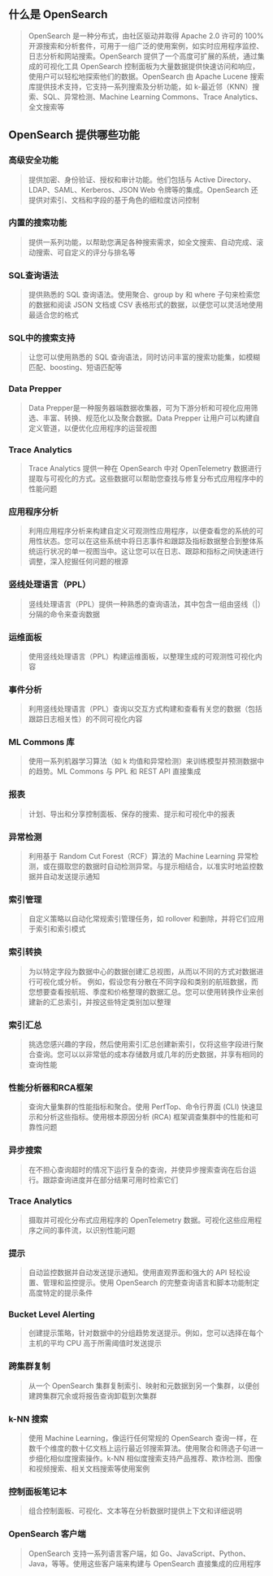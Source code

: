 ## 什么是 OpenSearch
> OpenSearch 是一种分布式，由社区驱动并取得 Apache 2.0 许可的 100% 开源搜索和分析套件，可用于一组广泛的使用案例，如实时应用程序监控、日志分析和网站搜索。OpenSearch 提供了一个高度可扩展的系统，通过集成的可视化工具 OpenSearch 控制面板为大量数据提供快速访问和响应，使用户可以轻松地探索他们的数据。OpenSearch 由 Apache Lucene 搜索库提供技术支持，它支持一系列搜索及分析功能，如 k-最近邻（KNN）搜索、SQL、异常检测、Machine Learning Commons、Trace Analytics、全文搜索等

## OpenSearch 提供哪些功能
### 高级安全功能
> 提供加密、身份验证、授权和审计功能。他们包括与 Active Directory、LDAP、SAML、Kerberos、JSON Web 令牌等的集成。OpenSearch 还提供对索引、文档和字段的基于角色的细粒度访问控制

### 内置的搜索功能
> 提供一系列功能，以帮助您满足各种搜索需求，如全文搜索、自动完成、滚动搜索、可自定义的评分与排名等

### SQL查询语法
> 提供熟悉的 SQL 查询语法。使用聚合、group by 和 where 子句来检索您的数据和阅读 JSON 文档或 CSV 表格形式的数据，以便您可以灵活地使用最适合您的格式

### SQL中的搜索支持
> 让您可以使用熟悉的 SQL 查询语法，同时访问丰富的搜索功能集，如模糊匹配、boosting、短语匹配等

### Data Prepper
> Data Prepper是一种服务器端数据收集器，可为下游分析和可视化应用筛选、丰富、转换、规范化以及聚合数据。Data Prepper 让用户可以构建自定义管道，以便优化应用程序的运营视图

### Trace Analytics
> Trace Analytics 提供一种在 OpenSearch 中对 OpenTelemetry 数据进行提取与可视化的方式。这些数据可以帮助您查找与修复分布式应用程序中的性能问题

### 应用程序分析
> 利用应用程序分析来构建自定义可观测性应用程序，以便查看您的系统的可用性状态。您可以在这些系统中将日志事件和跟踪及指标数据整合到整体系统运行状况的单一视图当中。这让您可以在日志、跟踪和指标之间快速进行调整，深入挖掘任何问题的根源

### 竖线处理语言（PPL）
> 竖线处理语言（PPL）提供一种熟悉的查询语法，其中包含一组由竖线（|）分隔的命令来查询数据

### 运维面板
> 使用竖线处理语言（PPL）构建运维面板，以整理生成的可观测性可视化内容

### 事件分析
> 利用竖线处理语言（PPL）查询以交互方式构建和查看有关您的数据（包括跟踪日志相关性）的不同可视化内容

### ML Commons 库
> 使用一系列机器学习算法（如 k 均值和异常检测）来训练模型并预测数据中的趋势。ML Commons 与 PPL 和 REST API 直接集成

### 报表
> 计划、导出和分享控制面板、保存的搜索、提示和可视化中的报表

### 异常检测
> 利用基于 Random Cut Forest（RCF）算法的 Machine Learning 异常检测，或在摄取您的数据时自动检测异常。与提示相结合，以准实时地监控数据并自动发送提示通知

### 索引管理
> 自定义策略以自动化常规索引管理任务，如 rollover 和删除，并将它们应用于索引和索引模式

### 索引转换
> 为以特定字段为数据中心的数据创建汇总视图，从而以不同的方式对数据进行可视化或分析。 例如，假设您有分散在不同字段和类别的航班数据，而您想要查看按航班、季度和价格整理的数据汇总。您可以使用转换作业来创建新的汇总索引，并按这些特定类别加以整理

### 索引汇总
> 挑选您感兴趣的字段，然后使用索引汇总创建新索引，仅将这些字段进行聚合查询。您可以以非常低的成本存储数月或几年的历史数据，并享有相同的查询性能

### 性能分析器和RCA框架
> 查询大量集群的性能指标和聚合。使用 PerfTop、命令行界面 (CLI) 快速显示和分析这些指标。使用根本原因分析 (RCA) 框架调查集群中的性能和可靠性问题

### 异步搜索
> 在不担心查询超时的情况下运行复杂的查询，并使异步搜索查询在后台运行。跟踪查询进度并在部分结果可用时检索它们

### Trace Analytics
> 摄取并可视化分布式应用程序的 OpenTelemetry 数据。可视化这些应用程序之间的事件流，以识别性能问题

### 提示
> 自动监控数据并自动发送提示通知。使用直观界面和强大的 API 轻松设置、管理和监控提示。使用 OpenSearch 的完整查询语言和脚本功能制定高度特定的提示条件

### Bucket Level Alerting
> 创建提示策略，针对数据中的分组趋势发送提示。例如，您可以选择在每个主机的平均 CPU 高于所需阈值时发送提示

### 跨集群复制
> 从一个 OpenSearch 集群复制索引、映射和元数据到另一个集群，以便创建跨集群冗余或将报告查询卸载到次集群

### k-NN 搜索
> 使用 Machine Learning，像运行任何常规的 OpenSearch 查询一样，在数千个维度的数十亿文档上运行最近邻搜索算法。使用聚合和筛选子句进一步细化相似度搜索操作。k-NN 相似度搜索支持产品推荐、欺诈检测、图像和视频搜索、相关文档搜索等使用案例

### 控制面板笔记本
> 组合控制面板、可视化、文本等在分析数据时提供上下文和详细说明

### OpenSearch 客户端
> OpenSearch 支持一系列语言客户端，如 Go、JavaScript、Python、Java，等等。使用这些客户端来构建与 OpenSearch 直接集成的应用程序
